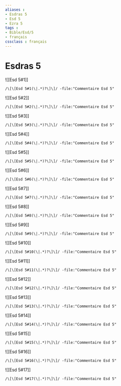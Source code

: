 ```yaml
---
aliases : 
- Esdras 5
- Esd 5
- Ezra 5
tags : 
- Bible/Esd/5
- français
cssclass : français
---
```


# Esdras 5

![[Esd 5#1]]

```query
/\[\[Esd 5#1(\|.*)?\]\]/ -file:"Commentaire Esd 5"
```

![[Esd 5#2]]

```query
/\[\[Esd 5#2(\|.*)?\]\]/ -file:"Commentaire Esd 5"
```

![[Esd 5#3]]

```query
/\[\[Esd 5#3(\|.*)?\]\]/ -file:"Commentaire Esd 5"
```

![[Esd 5#4]]

```query
/\[\[Esd 5#4(\|.*)?\]\]/ -file:"Commentaire Esd 5"
```

![[Esd 5#5]]

```query
/\[\[Esd 5#5(\|.*)?\]\]/ -file:"Commentaire Esd 5"
```

![[Esd 5#6]]

```query
/\[\[Esd 5#6(\|.*)?\]\]/ -file:"Commentaire Esd 5"
```

![[Esd 5#7]]

```query
/\[\[Esd 5#7(\|.*)?\]\]/ -file:"Commentaire Esd 5"
```

![[Esd 5#8]]

```query
/\[\[Esd 5#8(\|.*)?\]\]/ -file:"Commentaire Esd 5"
```

![[Esd 5#9]]

```query
/\[\[Esd 5#9(\|.*)?\]\]/ -file:"Commentaire Esd 5"
```

![[Esd 5#10]]

```query
/\[\[Esd 5#10(\|.*)?\]\]/ -file:"Commentaire Esd 5"
```

![[Esd 5#11]]

```query
/\[\[Esd 5#11(\|.*)?\]\]/ -file:"Commentaire Esd 5"
```

![[Esd 5#12]]

```query
/\[\[Esd 5#12(\|.*)?\]\]/ -file:"Commentaire Esd 5"
```

![[Esd 5#13]]

```query
/\[\[Esd 5#13(\|.*)?\]\]/ -file:"Commentaire Esd 5"
```

![[Esd 5#14]]

```query
/\[\[Esd 5#14(\|.*)?\]\]/ -file:"Commentaire Esd 5"
```

![[Esd 5#15]]

```query
/\[\[Esd 5#15(\|.*)?\]\]/ -file:"Commentaire Esd 5"
```

![[Esd 5#16]]

```query
/\[\[Esd 5#16(\|.*)?\]\]/ -file:"Commentaire Esd 5"
```

![[Esd 5#17]]

```query
/\[\[Esd 5#17(\|.*)?\]\]/ -file:"Commentaire Esd 5"
```

